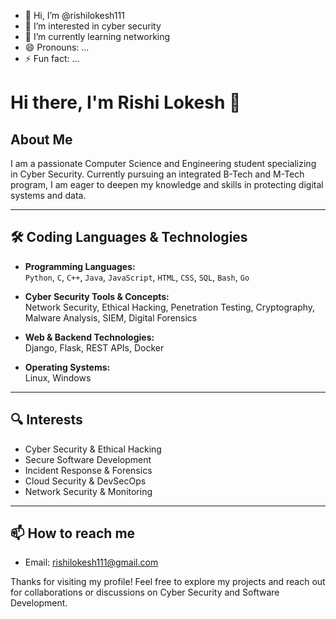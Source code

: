 - 👋 Hi, I’m @rishilokesh111
- 👀 I’m interested in cyber security 
- 🌱 I’m currently learning networking
- 😄 Pronouns: ...
- ⚡ Fun fact: ...

# Hi there, I'm Rishi Lokesh 👋

## About Me
I am a passionate Computer Science and Engineering student specializing in Cyber Security. Currently pursuing an integrated B-Tech and M-Tech program, I am eager to deepen my knowledge and skills in protecting digital systems and data.

---

## 🛠️ Coding Languages & Technologies

- **Programming Languages:**  
  `Python`, `C`, `C++`, `Java`, `JavaScript`, `HTML`, `CSS`, `SQL`, `Bash`, `Go`

- **Cyber Security Tools & Concepts:**  
  Network Security, Ethical Hacking, Penetration Testing, Cryptography, Malware Analysis, SIEM, Digital Forensics

- **Web & Backend Technologies:**  
  Django, Flask, REST APIs, Docker

- **Operating Systems:**  
  Linux, Windows

---

## 🔍 Interests

- Cyber Security & Ethical Hacking  
- Secure Software Development  
- Incident Response & Forensics  
- Cloud Security & DevSecOps  
- Network Security & Monitoring

---

## 📫 How to reach me

- Email: rishilokesh111@gmail.com 


Thanks for visiting my profile! Feel free to explore my projects and reach out for collaborations or discussions on Cyber Security and Software Development.
